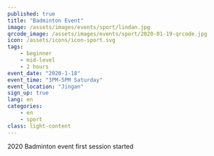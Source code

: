 ```yaml
---
published: true
title: "Badminton Event"
image: /assets/images/events/sport/lindan.jpg
qrcode_image: /assets/images/events/sport/2020-01-19-qrcode.jpg
icon: /assets/icons/icon-sport.svg
tags: 
    - beginner
    - mid-level
    - 2 hours
event_date: "2020-1-18"
event_time: "3PM-5PM Saturday"
event_location: "Jingan"
sign_up: true
lang: en
categories:
    - en
    - sport
class: light-content
---
```


2020 Badminton event first session started
